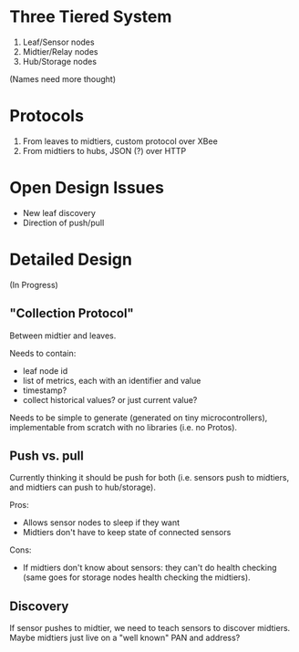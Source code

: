 Three Tiered System
===================
1. Leaf/Sensor nodes
2. Midtier/Relay nodes
3. Hub/Storage nodes

(Names need more thought)

Protocols
=========
1. From leaves to midtiers, custom protocol over XBee
2. From midtiers to hubs, JSON (?) over HTTP

Open Design Issues
==================
- New leaf discovery
- Direction of push/pull


Detailed Design
===============
(In Progress)

"Collection Protocol"
---------------------
Between midtier and leaves.

Needs to contain:

- leaf node id
- list of metrics, each with an identifier and value
- timestamp?
- collect historical values? or just current value?

Needs to be simple to generate (generated on tiny microcontrollers), implementable from scratch with no libraries (i.e. no Protos).


Push vs. pull
-------------
Currently thinking it should be push for both (i.e. sensors push to midtiers, and midtiers can push to hub/storage).

Pros:

- Allows sensor nodes to sleep if they want
- Midtiers don't have to keep state of connected sensors

Cons:

- If midtiers don't know about sensors: they can't do health checking (same goes for storage nodes health checking the midtiers).


Discovery
---------
If sensor pushes to midtier, we need to teach sensors to discover midtiers.  Maybe midtiers just live on a "well known" PAN and address?
